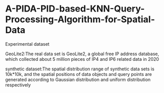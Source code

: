 # A-PIDA-PID-based-KNN-Query-Processing-Algorithm-for-Spatial-Data
Experimental dataset 

GeoLite2:The real data set is GeoLite2, a global free IP address database, which collected about 5 million pieces of IP4 and IP6 related data in 2020

synthetic dataset:The spatial distribution range of synthetic data sets is 10k*10k, and the spatial positions of data objects and query points are generated according to Gaussian distribution and uniform distribution respectively
